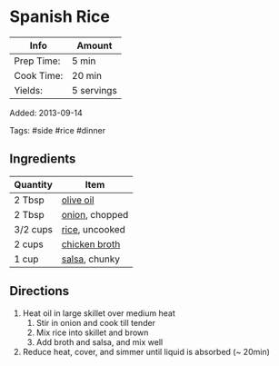 # Spanish Rice

| Info       | Amount     |
| ---------- | ---------- |
| Prep Time: | 5 min      |
| Cook Time: | 20 min     |
| Yields:    | 5 servings |

Added: 2013-09-14

Tags: #side #rice #dinner

## Ingredients

| Quantity | Item                                                |
| -------- | --------------------------------------------------- |
| 2 Tbsp   | [olive oil](../_ingredients/olive%20oil.md)         |
| 2 Tbsp   | [onion](../_ingredients/onion.md), chopped          |
| 3/2 cups | [rice](../_ingredients/rice.md), uncooked           |
| 2 cups   | [chicken broth](../_ingredients/chicken%20broth.md) |
| 1 cup    | [salsa](../_ingredients/salsa.md), chunky           |

## Directions

1. Heat oil in large skillet over medium heat
   1. Stir in onion and cook till tender
   2. Mix rice into skillet and brown
   3. Add broth and salsa, and mix well
2. Reduce heat, cover, and simmer until liquid is absorbed (~ 20min)
